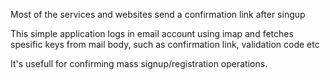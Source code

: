Most of the services and websites send a confirmation link after singup

This simple application logs in email account using imap and fetches spesific keys from mail body, such as confirmation link, validation code etc


It's usefull for confirming mass signup/registration operations. 